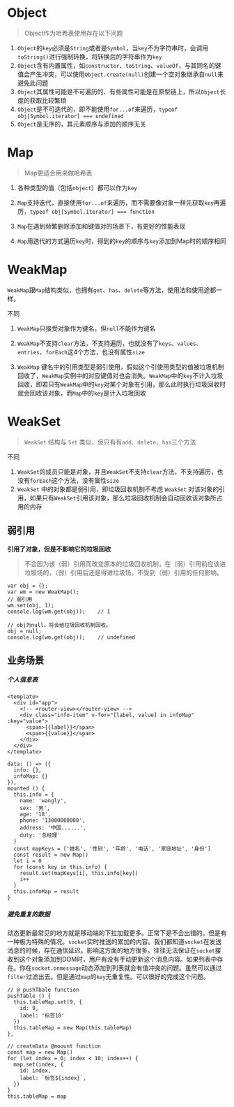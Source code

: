 # Object

> Object作为哈希表使用存在以下问题

1. `Object`的`key`必须是`String`或者是`Symbol`，当`key`不为字符串时，会调用`toString()`进行强制转换，将转换后的字符串作为`key`
2. `Object`含有内置属性，如`constructor`、`toString`、`valueOf`，与其同名的键值会产生冲突，可以使用`Object.create(null)`创建一个空对象继承自`null`来避免此问题
3. `Object`其属性可能是不可遍历的、有些属性可能是在原型链上，所以`Object`长度的获取比较繁琐
4. `Object`是不可迭代的，即不能使用`for...of`来遍历，`typeof obj[Symbol.iterator] === undefined`
5. `Object`是无序的，其元素顺序与添加的顺序无关


# Map

> Map更适合用来做哈希表

1. 各种类型的值（包括`object`）都可以作为`key`
2. `Map`支持迭代，直接使用`for...of`来遍历，而不需要像对象一样先获取`key`再遍历，`typeof obj[Symbol.iterator] === function`

1. `Map`在遇到频繁删除添加和键值对的场景下，有更好的性能表现
2. `Map`用迭代的方式遍历`key`时，得到的`key`的顺序与`key`添加到Map时的顺序相同



# WeakMap

`WeakMap`跟`Map`结构类似，也拥有`get`、`has`、`delete`等方法，使用法和使用途都一样。

不同

1. `WeakMap`只接受对象作为键名，但`null`不能作为键名

2. `WeakMap`不支持`clear`方法，不支持遍历，也就没有了`keys`、`values`、`entries`、`forEach`这4个方法，也没有属性`size`

3. `WeakMap` 键名中的引用类型是弱引使用，假如这个引使用类型的值被垃圾机制回收了，`WeakMap`实例中的对应键值对也会消失。`WeakMap`中的`key`不计入垃圾回收，即若只有`WeakMap`中的`key`对某个对象有引用，那么此时执行垃圾回收时就会回收该对象，而`Map`中的`key`是计入垃圾回收

   
# WeakSet

> `WeakSet` 结构与 `Set` 类似，但只有有`add`、`delete`、`has`三个方法

不同

1. `WeakSet`的成员只能是对象，并且`WeakSet`不支持`clear`方法，不支持遍历，也没有`forEach`这个方法，没有属性`size`
2. `WeakSet` 中的对象都是弱引用，即垃圾回收机制不考虑 `WeakSet` 对该对象的引用，如果只有`WeakSet`引用该对象，那么垃圾回收机制会自动回收该对象所占用的内存



## 弱引用

**引用了对象，但是不影响它的垃圾回收**

> 不会因为该（弱）引用而改变原本的垃圾回收机制，在（弱）引用前应该进垃圾场的，（弱）引用后还是得进垃圾场，不受到（弱）引用的任何影响。

```
var obj = {};
var wm = new WeakMap();
// 弱引用
wm.set(obj, 1);
console.log(wm.get(obj));    // 1

// obj为null，将会给垃圾回收机制回收。
obj = null;
console.log(wm.get(obj));    // undefined
```





## 业务场景

##### 个人信息表

```
<template>
  <div id="app">
    <!-- <router-view></router-view> -->
    <div class="info-item" v-for="[label, value] in infoMap" :key="value">
      <span>{{label}}</span>
      <span>{{value}}</span>
    </div>
  </div>
</template>
```

```
data: () => ({
  info: {},
  infoMap: {}
}),
mounted () {
  this.info = {
    name: 'wangly',
    sex: '男',
    age: '18',
    phone: '13000000000',
    address: '中国......',
    duty: '总经理'
  }
  const mapKeys = ['姓名', '性别', '年龄', '电话', '家庭地址', '身份']
  const result = new Map()
  let i = 0
  for (const key in this.info) {
    result.set(mapKeys[i], this.info[key])
    i++
  }
  this.infoMap = result
}
```



##### 避免重复的数据

动态更新最常见的地方就是移动端的下拉加载更多。正常下是不会出错的。但是有一种极为特殊的情况。`socket`实时推送的累加的内容。我们都知道`socket`在发送消息的时候，存在通信延迟。影响这方面的地方很多。往往无法保证在`socket`接收到这个对象添加到DOM时，用户有没有手动更新这个消息内容。如果列表中存在。你在`socket.onmessage`动态添加到列表就会有值冲突的问题。虽然可以通过`filter`过滤出去。但是通过`map`的`key`无重复性。可以很好的完成这个问题。

```
// @ pushTbale function 
pushTable () {
  this.tableMap.set(9, {
    id: 9,
    label: '标签10'
  })
  this.tableMap = new Map(this.tableMap)
},

// createData @moount function
const map = new Map()
for (let index = 0; index < 10; index++) {
  map.set(index, {
    id: index,
    label: `标签${index}`,
  })
}
this.tableMap = map
```

